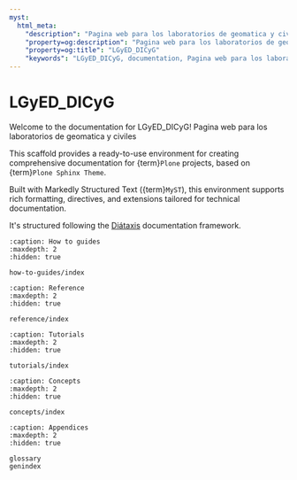 ```yaml
---
myst:
  html_meta:
    "description": "Pagina web para los laboratorios de geomatica y civiles"
    "property=og:description": "Pagina web para los laboratorios de geomatica y civiles"
    "property=og:title": "LGyED_DICyG"
    "keywords": "LGyED_DICyG, documentation, Pagina web para los laboratorios de geomatica y civiles"
---
```


# LGyED_DICyG

Welcome to the documentation for LGyED_DICyG!
Pagina web para los laboratorios de geomatica y civiles

This scaffold provides a ready-to-use environment for creating comprehensive documentation for {term}`Plone` projects, based on {term}`Plone Sphinx Theme`.

Built with Markedly Structured Text ({term}`MyST`), this environment supports rich formatting, directives, and extensions tailored for technical documentation.

It's structured following the [Diátaxis](https://diataxis.fr/) documentation framework.

```{toctree}
:caption: How to guides
:maxdepth: 2
:hidden: true

how-to-guides/index
```

```{toctree}
:caption: Reference
:maxdepth: 2
:hidden: true

reference/index
```

```{toctree}
:caption: Tutorials
:maxdepth: 2
:hidden: true

tutorials/index
```

```{toctree}
:caption: Concepts
:maxdepth: 2
:hidden: true

concepts/index
```

```{toctree}
:caption: Appendices
:maxdepth: 2
:hidden: true

glossary
genindex
```
